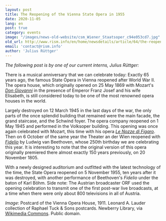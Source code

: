 ```yaml
---
layout: post
title: The Reopening of the Vienna State Opera in 1955
date: 2020-11-05
lang: en
post: true
category: events
image: "/images/news-old-website/csm_Wiener_Staatsoper_c94e053cd7.jpg"
old_url: http://www.rism.info/en/home/newsdetails/article/64/the-reopening-of-the-vienna-state-opera-in-1955.html
email: 'contact@rism.info'
author: 'Julius Rüttger'
---
```


_The following post is by one of our current interns, Julius Rüttger:_   
  
There is a musical anniversary that we can celebrate today: Exactly 65 years ago, the famous State Opera in Vienna reopened after World War II. The opera house, which originally opened on 25 May 1869 with Mozart's [_Don Giovanni_](https://opac.rism.info/search?View=rism&author=Mozart+Wolfgang+Amadeus&title=Don+Giovanni) in the presence of Emperor Franz Josef and his wife Elisabeth, is still considered today to be one of the most renowned opera houses in the world.   
  
Largely destroyed on 12 March 1945 in the last days of the war, the only parts of the once splendid building that remained were the main facade, the grand staircase, and the Schwind foyer. The opera company reopened on 1 May 1945 and performed in the Volksoper building. This opening was once again celebrated with Mozart, this time with his opera [_Le Nozze di Figaro_](https://opac.rism.info/search?View=rism&author=Mozart+Wolfgang+Amadeus&title=Nozze+Figaro). Then on 6 October of the same year the Theater an der Wien reopened with _[Fidelio](https://opac.rism.info/search?View=rism&author=Beethoven+Ludwig&title=Fidelio)_ by Ludwig van Beethoven, whose 250th birthday we are celebrating this year. It is interesting to note that the original version of this opera originally premiered there almost exactly 150 years previously, on 20 November 1805.   
  
With a newly designed auditorium and outfitted with the latest technology of the time, the State Opera reopened on 5 November 1955, ten years after it was destroyed, with another performance of Beethoven's _Fidelio_ under the baton of Karl Böhm. Side note: The Austrian broadcaster ORF used the opening celebration to transmit one of the first post-war live broadcasts, at a time when there were only about 800 televisions in all of Austria.   
  
  
_Image_: Postcard of the Vienna Opera House, 1911. Leonard A. Lauder collection of Raphael Tuck & Sons postcards. Newberry Library, via [Wikimedia Commons](https://commons.wikimedia.org/wiki/File:Wien,_K.K._Hofoper._646B_(NBY_419464).jpg). Public domain.

